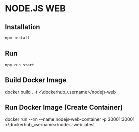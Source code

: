 # NODE.JS WEB

## Installation
```bash
npm install
```

## Run
```bash
npm run start
```

## Build Docker Image
docker build . -t <\dockerhub_username>/nodejs-web

## Run Docker Image (Create Container)
docker run --rm --name nodejs-web-container -p 30001:30001 <\dockerhub_username>/nodejs-web:latest